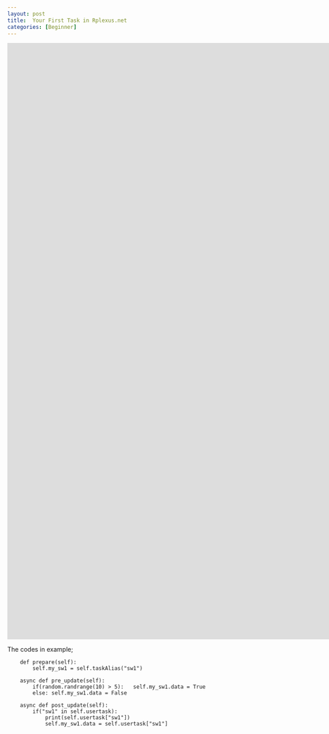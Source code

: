 ```yaml
---
layout: post
title:  Your First Task in Rplexus.net
categories: [Beginner]
---
```


<iframe style="width:60vh; height:calc(60vh/1.77);" src="https://www.youtube.com/embed/Ozr7-fHbdy0" frameborder="0" allow="accelerometer; autoplay; encrypted-media; gyroscope; picture-in-picture" allowfullscreen></iframe>

The codes in example;

```
    def prepare(self):
        self.my_sw1 = self.taskAlias("sw1")
```

````
    async def pre_update(self):
        if(random.randrange(10) > 5):   self.my_sw1.data = True
        else: self.my_sw1.data = False
````

````
    async def post_update(self):
        if("sw1" in self.usertask):
            print(self.usertask["sw1"])
            self.my_sw1.data = self.usertask["sw1"]
````
